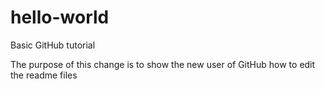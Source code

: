 # hello-world
Basic GitHub tutorial 

The purpose of this change is to show the new user of GitHub how to edit the readme files
